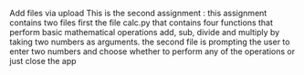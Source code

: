 Add files via upload
This is the second assignment :
this assignment contains two files first the file calc.py that contains four functions that perform basic mathematical operations add, sub, divide and multiply by taking two numbers as arguments.
the second file is prompting the user to enter two numbers and choose whether to perform any of the operations or just close the app
